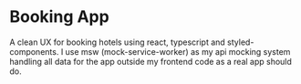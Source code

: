 # Booking App

A clean UX for booking hotels using react, typescript and styled-components. I use msw (mock-service-worker) as my api mocking system handling all data for the app outside my frontend code as a real app should do.


